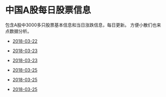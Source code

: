 # 中国A股每日股票信息

包含A股中3000多只股票基本信息和当日涨跌信息，每日更新。
方便小散们也来点数据分析。

* [2018-03-22](https://navyran.oss-cn-shanghai.aliyuncs.com/tools/docs/abc.md)

* [2018-03-23](https://navyran.oss-cn-shanghai.aliyuncs.com/docs/stock/stock_all.xlsx)

* [2018-03-23](https://navyran.oss-cn-shanghai.aliyuncs.com/docs/stock/stock_all.xlsx)

* [2018-03-25](https://navyran.oss-cn-shanghai.aliyuncs.com/docs/stock/stock-2018-03-25.xlsx)

* [2018-03-25](https://navyran.oss-cn-shanghai.aliyuncs.com/docs/stock/stock-2018-03-25.xlsx)

* [2018-03-25](https://navyran.oss-cn-shanghai.aliyuncs.com/docs/stock/stock-2018-03-25.xlsx)

